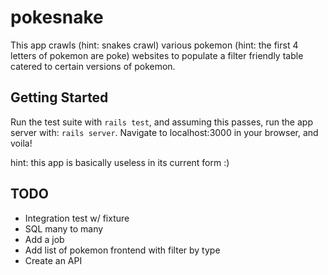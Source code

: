 # pokesnake

This app crawls (hint: snakes crawl) various pokemon (hint: the first 4 letters
of pokemon are poke) websites to populate a filter friendly table catered to
certain versions of pokemon.

## Getting Started

Run the test suite with `rails test`, and assuming this passes, run the app
server with: `rails server`. Navigate to localhost:3000 in your browser,
and voila!

hint: this app is basically useless in its current form :)

## TODO

* Integration test w/ fixture
* SQL many to many
* Add a job
* Add list of pokemon frontend with filter by type
* Create an API
